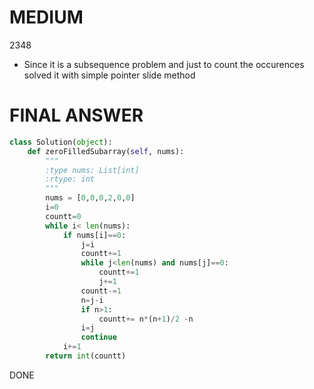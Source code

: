 # MEDIUM
2348

* Since it is a subsequence problem and just to count the occurences solved it with simple pointer slide method

# FINAL ANSWER
```python
class Solution(object):
    def zeroFilledSubarray(self, nums):
        """
        :type nums: List[int]
        :rtype: int
        """
        nums = [0,0,0,2,0,0]
        i=0
        countt=0
        while i< len(nums):
            if nums[i]==0:
                j=i
                countt+=1
                while j<len(nums) and nums[j]==0:
                    countt+=1
                    j+=1
                countt-=1
                n=j-i
                if n>1:
                    countt+= n*(n+1)/2 -n
                i=j
                continue
            i+=1 
        return int(countt)
```

DONE
